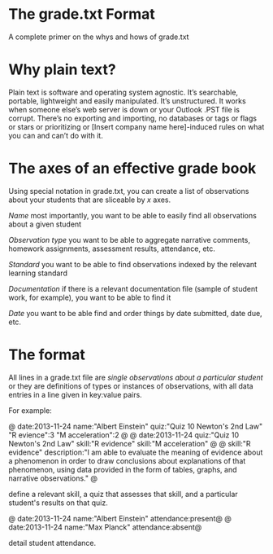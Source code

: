 The grade.txt Format
====================
A complete primer on the whys and hows of grade.txt

Why plain text?
===============
Plain text is software and operating system agnostic. It’s searchable, portable, lightweight and easily manipulated. It’s unstructured. It works when someone else’s web server is down or your Outlook .PST file is corrupt. There’s no exporting and importing, no databases or tags or flags or stars or prioritizing or [Insert company name here]-induced rules on what you can and can’t do with it.

The axes of an effective grade book
===================================

Using special notation in grade.txt, you can create a list of observations
about your students that are sliceable by _x_ axes.

*Name* most importantly, you want to be able to easily find all observations about a given student

*Observation type* you want to be able to aggregate narrative comments, homework assignments, assessment results, attendance, etc.

*Standard* you want to be able to find observations indexed by the relevant learning standard 

*Documentation* if there is a relevant documentation file (sample of student work, for example), you want to be able to find it

*Date* you want to be able find and order things by date submitted, date due, etc.

The format
==========

All lines in a grade.txt file are *single observations about a particular student* or they are definitions of types or instances of observations, with all data entries in a line given in key:value pairs.

For example:

 @ date:2013-11-24 name:"Albert Einstein" quiz:"Quiz 10 Newton's 2nd Law" "R evience":3 "M acceleration":2 @
 @ date:2013-11-24 quiz:"Quiz 10 Newton's 2nd Law" skill:"R evidence" skill:"M acceleration" @
 @ skill:"R evidence" description:"I am able to evaluate the meaning of evidence about a phenomenon in order to draw conclusions about explanations of that phenomenon, using data provided in the form of tables, graphs, and narrative observations." @

define a relevant skill, a quiz that assesses that skill, and a particular student's results on that quiz.

 @ date:2013-11-24 name:"Albert Einstein" attendance:present@
 @ date:2013-11-24 name:"Max Planck" attendance:absent@

detail student attendance.





